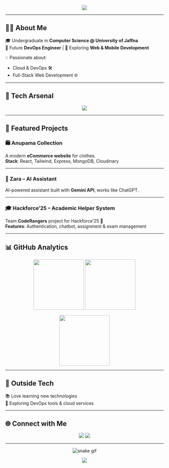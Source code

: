 <!-- Banner -->
<p align="center">
  <img src="https://capsule-render.vercel.app/api?type=waving&color=0:00c6ff,100:0072ff&height=200&section=header&text=Hi%20I'm%20Pasidu%20Chamod&fontSize=40&fontColor=fff&animation=fadeIn&fontAlignY=40" />
</p>

---

## 👨‍💻 About Me  
🎓 Undergraduate in **Computer Science @ University of Jaffna**  
🚀 Future **DevOps Engineer** | 🌱 Exploring **Web & Mobile Development**  

💡 Passionate about:  
- Cloud & DevOps 🛠️  
- Full-Stack Web Development 🌐 

---

## 🚀 Tech Arsenal  

<p align="center">
  <img src="https://skillicons.dev/icons?i=css,tailwind,react,js,nodejs,express,mongodb,firebase,git,github,docker,linux" />
</p>

---

## 🌟 Featured Projects  

### 🛍️ Anupama Collection  
A modern **eCommerce website** for clothes.  
**Stack**: React, Tailwind, Express, MongoDB, Cloudinary  

---

### 🤖 Zara – AI Assistant  
AI-powered assistant built with **Gemini API**, works like ChatGPT.  

---

### 🎓 Hackforce’25 – Academic Helper System  
Team **CodeRangers** project for Hackforce’25 🚀  
**Features**: Authentication, chatbot, assignment & exam management  

---

## 📊 GitHub Analytics  

<p align="center">
  <img src="https://github-readme-stats.vercel.app/api?username=pasiduchamod&show_icons=true&theme=tokyonight" height="160"/>
  <img src="https://github-readme-stats.vercel.app/api/top-langs/?username=pasiduchamod&layout=compact&theme=tokyonight" height="160"/>
</p>

<p align="center">
  <img src="https://github-readme-streak-stats.herokuapp.com?user=pasiduchamod&theme=tokyonight&date_format=j%20M%5B%20Y%5D" height="160"/>
</p>

---

## 🎵 Outside Tech  
📚 Love learning new technologies  
🌱 Exploring DevOps tools & cloud services  

---

## 🌐 Connect with Me  

<p align="center">
  <a href="https://www.linkedin.com/in/pasidu-chamod/"><img src="https://img.shields.io/badge/LinkedIn-0077B5?style=for-the-badge&logo=linkedin&logoColor=white"/></a>
  <a href="https://github.com/pasiduchamod"><img src="https://img.shields.io/badge/GitHub-000000?style=for-the-badge&logo=github&logoColor=white"/></a>
</p>

---

<!-- Snake contribution graph -->
<p align="center">
  <img src="https://github.com/pasiduchamod/pasiduchamod/blob/output/github-contribution-grid-snake.svg" alt="snake gif" />
</p>

<!-- Footer -->
<p align="center">
  <img src="https://capsule-render.vercel.app/api?type=waving&color=0:0072ff,100:00c6ff&height=120&section=footer"/>
</p>
